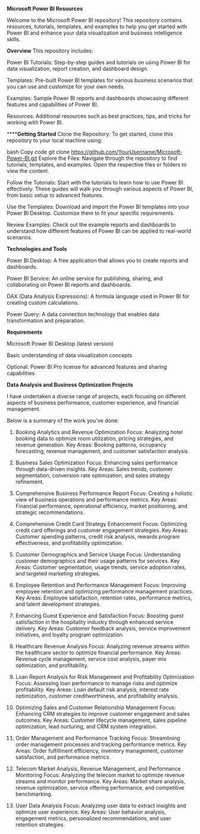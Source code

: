 ******Microsoft Power BI Resources******

Welcome to the Microsoft Power BI repository! 
This repository contains resources, tutorials, templates, and examples to help you get started with Power BI and enhance your data visualization and business intelligence skills.

******Overview******
This repository includes:

Power BI Tutorials: Step-by-step guides and tutorials on using Power BI for data visualization, report creation, and dashboard design.

Templates: Pre-built Power BI templates for various business scenarios that you can use and customize for your own needs.

Examples: Sample Power BI reports and dashboards showcasing different features and capabilities of Power BI.

Resources: Additional resources such as best practices, tips, and tricks for working with Power BI.

******Getting Started**
Clone the Repository: To get started, clone this repository to your local machine using:

bash
Copy code
git clone https://github.com/YourUsername/Microsoft-Power-BI.git
Explore the Files: Navigate through the repository to find tutorials, templates, and examples. Open the respective files or folders to view the content.

Follow the Tutorials: Start with the tutorials to learn how to use Power BI effectively. These guides will walk you through various aspects of Power BI, from basic setup to advanced features.

Use the Templates: Download and import the Power BI templates into your Power BI Desktop. Customize them to fit your specific requirements.

Review Examples: Check out the example reports and dashboards to understand how different features of Power BI can be applied to real-world scenarios.

******Technologies and Tools******

Power BI Desktop: A free application that allows you to create reports and dashboards.

Power BI Service: An online service for publishing, sharing, and collaborating on Power BI reports and dashboards.

DAX (Data Analysis Expressions): A formula language used in Power BI for creating custom calculations.

Power Query: A data connection technology that enables data transformation and preparation.

******Requirements******

Microsoft Power BI Desktop (latest version)

Basic understanding of data visualization concepts

Optional: Power BI Pro license for advanced features and sharing capabilities

******Data Analysis and Business Optimization Projects******

I have undertaken a diverse range of projects, each focusing on different aspects of business performance, customer experience, and financial management. 

Below is a summary of the work you've done:

1. Booking Analytics and Revenue Optimization
Focus: Analyzing hotel booking data to optimize room utilization, pricing strategies, and revenue generation.
Key Areas: Booking patterns, occupancy forecasting, revenue management, and customer satisfaction analysis.

2. Business Sales Optimization
Focus: Enhancing sales performance through data-driven insights.
Key Areas: Sales trends, customer segmentation, conversion rate optimization, and sales strategy refinement.

3. Comprehensive Business Performance Report
Focus: Creating a holistic view of business operations and performance metrics.
Key Areas: Financial performance, operational efficiency, market positioning, and strategic recommendations.

4. Comprehensive Credit Card Strategy Enhancement
Focus: Optimizing credit card offerings and customer engagement strategies.
Key Areas: Customer spending patterns, credit risk analysis, rewards program effectiveness, and profitability optimization.

5. Customer Demographics and Service Usage
Focus: Understanding customer demographics and their usage patterns for services.
Key Areas: Customer segmentation, usage trends, service adoption rates, and targeted marketing strategies.

6. Employee Retention and Performance Management
Focus: Improving employee retention and optimizing performance management practices.
Key Areas: Employee satisfaction, retention rates, performance metrics, and talent development strategies.

7. Enhancing Guest Experience and Satisfaction
Focus: Boosting guest satisfaction in the hospitality industry through enhanced service delivery.
Key Areas: Customer feedback analysis, service improvement initiatives, and loyalty program optimization.

8. Healthcare Revenue Analysis
Focus: Analyzing revenue streams within the healthcare sector to optimize financial performance.
Key Areas: Revenue cycle management, service cost analysis, payer mix optimization, and profitability.

9. Loan Report Analysis for Risk Management and Profitability Optimization
Focus: Assessing loan performance to manage risks and optimize profitability.
Key Areas: Loan default risk analysis, interest rate optimization, customer creditworthiness, and profitability analysis.

10. Optimizing Sales and Customer Relationship Management
Focus: Enhancing CRM strategies to improve customer engagement and sales outcomes.
Key Areas: Customer lifecycle management, sales pipeline optimization, lead nurturing, and CRM system integration.

11. Order Management and Performance Tracking
Focus: Streamlining order management processes and tracking performance metrics.
Key Areas: Order fulfillment efficiency, inventory management, customer satisfaction, and performance metrics.

12. Telecom Market Analysis, Revenue Management, and Performance Monitoring
Focus: Analyzing the telecom market to optimize revenue streams and monitor performance.
Key Areas: Market share analysis, revenue optimization, service offering performance, and competitive benchmarking.

13. User Data Analysis
Focus: Analyzing user data to extract insights and optimize user experience.
Key Areas: User behavior analysis, engagement metrics, personalized recommendations, and user retention strategies.

